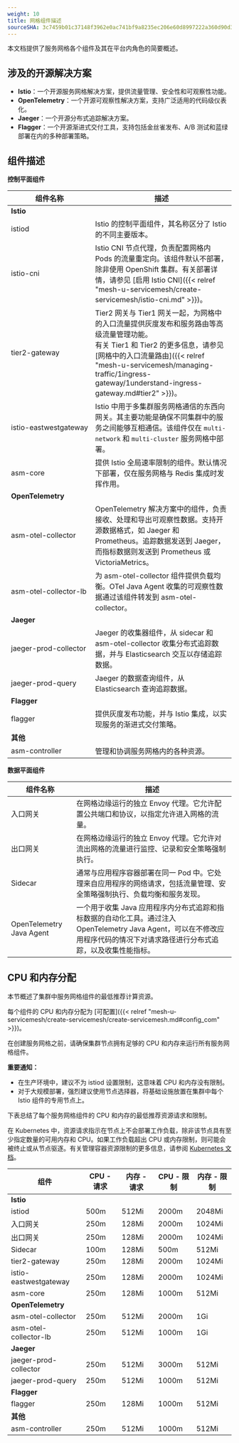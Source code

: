 ```yaml
---
weight: 10
title: 网格组件描述
sourceSHA: 3c7459b01c37148f3962e0ac741bf9a8235ec206e60d8997222a360d90d34659
---
```


本文档提供了服务网格各个组件及其在平台内角色的简要概述。

## 涉及的开源解决方案

- **Istio**：一个开源服务网格解决方案，提供流量管理、安全性和可观察性功能。
- **OpenTelemetry**：一个开源可观察性解决方案，支持广泛适用的代码级仪表化。
- **Jaeger**：一个开源分布式追踪解决方案。
- **Flagger**：一个开源渐进式交付工具，支持包括金丝雀发布、A/B 测试和蓝绿部署在内的多种部署策略。

## 组件描述

<style>
  .nowrap {
    white-space: nowrap;
  }
</style>

**控制平面组件**

| 组件名称                                  | 描述                                                                                                                                                                                                                                                                                                                                                                                        |
| ------------------------------------------ | -------------------------------------------------------------------------------------------------------------------------------------------------------------------------------------------------------------------------------------------------------------------------------------------------------------------------------------------------------------------------------------------------- |
| **Istio**                                  |                                                                                                                                                                                                                                                                                                                                                                                                    |
| <span class="nowrap">istiod                | Istio 的控制平面组件，其名称区分了 Istio 的不同主要版本。                                                                                                                                                                                                                                                                                                                                                 |
| <span class="nowrap">istio-cni             | Istio CNI 节点代理，负责配置网格内 Pods 的流量重定向。该组件默认不部署，除非使用 OpenShift 集群。有关部署详情，请参见 \[启用 Istio CNI]\({{< relref "mesh-u-servicemesh/create-servicemesh/istio-cni.md" >}})。                                                                                                                        |
| <span class="nowrap">tier2-gateway         | Tier2 网关与 Tier1 网关一起，为网格中的入口流量提供灰度发布和服务路由等高级流量管理功能。<br>有关 Tier1 和 Tier2 的更多信息，请参见 \[网格中的入口流量路由]\({{< relref "mesh-u-servicemesh/managing-traffic/1ingress-gateway/1understand-ingress-gateway.md#tier2" >}})。            |
| <span class="nowrap">istio-eastwestgateway | Istio 中用于多集群服务网格通信的东西向网关。其主要功能是确保不同集群中的服务之间能够互相通信。该组件仅在 `multi-network` 和 `multi-cluster` 服务网格中部署。                                                                                                                                                                                                              |
| <span class="nowrap">asm-core              | 提供 Istio 全局速率限制的组件。默认情况下部署，仅在服务网格与 Redis 集成时发挥作用。                                                                                                                                                                                                                                                                                                            |
| **OpenTelemetry**                          |                                                                                                                                                                                                                                                                                                                                                                                                    |
| <span class="nowrap">asm-otel-collector    | OpenTelemetry 解决方案中的组件，负责接收、处理和导出可观察性数据。支持开源数据格式，如 Jaeger 和 Prometheus。追踪数据发送到 Jaeger，而指标数据则发送到 Prometheus 或 VictoriaMetrics。                                                                                                                                                                                                                                   |
| <span class="nowrap">asm-otel-collector-lb | 为 asm-otel-collector 组件提供负载均衡。OTel Java Agent 收集的可观察性数据通过该组件转发到 asm-otel-collector。                                                                                                                                                                                                                                                                           |
| **Jaeger**                                 |                                                                                                                                                                                                                                                                                                                                                                                                    |
| <span class="nowrap">jaeger-prod-collector | Jaeger 的收集器组件，从 sidecar 和 asm-otel-collector 收集分布式追踪数据，并与 Elasticsearch 交互以存储追踪数据。                                                                                                                                                                                                                                                                                                       |
| <span class="nowrap">jaeger-prod-query     | Jaeger 的数据查询组件，从 Elasticsearch 查询追踪数据。                                                                                                                                                                                                                                                                                                                                        |
| **Flagger**                                |                                                                                                                                                                                                                                                                                                                                                                                                    |
| <span class="nowrap">flagger               | 提供灰度发布功能，并与 Istio 集成，以实现服务的渐进式交付策略。                                                                                                                                                                                                                                                                                                                                      |
| **其他**                                   |                                                                                                                                                                                                                                                                                                                                                                                                    |
| <span class="nowrap">asm-controller        | 管理和协调服务网格内的各种资源。                                                                                                                                                                                                                                                                                                                                                                   |

**数据平面组件**

| 组件名称                | 描述                                                                                                                                                                                                                                                               |
| ---------------------- | ------------------------------------------------------------------------------------------------------------------------------------------------------------------------------------------------------------------------------------------------------------------------- |
| 入口网关              | 在网格边缘运行的独立 Envoy 代理。它允许配置公共端口和协议，以指定允许进入网格的流量。                                                                                                                                                                    |
| 出口网关              | 在网格边缘运行的独立 Envoy 代理。它允许对流出网格的流量进行监控、记录和安全策略强制执行。                                                                                                                                                                     |
| Sidecar               | 通常与应用程序容器部署在同一 Pod 中。它处理来自应用程序的网络请求，包括流量管理、安全策略强制执行、负载均衡和服务发现。                                                                                                                                        |
| OpenTelemetry Java Agent | 一个用于收集 Java 应用程序内分布式追踪和指标数据的自动化工具。通过注入 OpenTelemetry Java Agent，可以在不修改应用程序代码的情况下对请求路径进行分布式追踪，以及收集性能指标。 |

## CPU 和内存分配

本节概述了集群中服务网格组件的最低推荐计算资源。

每个组件的 CPU 和内存分配为 \[可配置]\({{< relref "mesh-u-servicemesh/create-servicemesh/create-servicemesh.md#config\_com" >}})。

在创建服务网格之前，请确保集群节点拥有足够的 CPU 和内存来运行所有服务网格组件。

**重要通知：**

- 在生产环境中，建议不为 istiod 设置限制，这意味着 CPU 和内存没有限制。
- 对于大规模部署，强烈建议使用节点选择器，将基础设施放置在集群中每个 Istio 组件的专用节点上。

下表总结了每个服务网格组件的 CPU 和内存的最低推荐资源请求和限制。

在 Kubernetes 中，资源请求指示在节点上不会部署工作负载，除非该节点具有至少指定数量的可用内存和 CPU。如果工作负载超出 CPU 或内存限制，则可能会被终止或从节点驱逐。有关管理容器资源限制的更多信息，请参阅 [Kubernetes 文档](https://kubernetes.io/docs/concepts/configuration/manage-compute-resources-container/)。

| 组件                  | CPU - 请求   | 内存 - 请求 | CPU - 限制   | 内存 - 限制   |
| --------------------- | ------------ | ----------- | ------------ | ------------- |
| **Istio**             |              |             |              |               |
| istiod                | 500m         | 512Mi       | 2000m        | 2048Mi        |
| 入口网关             | 250m         | 128Mi       | 2000m        | 1024Mi        |
| 出口网关             | 250m         | 128Mi       | 2000m        | 1024Mi        |
| Sidecar               | 100m         | 128Mi       | 500m         | 512Mi         |
| tier2-gateway         | 250m         | 128Mi       | 2000m        | 1024Mi        |
| istio-eastwestgateway | 250m         | 128Mi       | 2000m        | 1024Mi        |
| asm-core              | 250m         | 128Mi       | 1000m        | 512Mi         |
| **OpenTelemetry**     |              |             |              |               |
| asm-otel-collector    | 250m         | 512Mi       | 2000m        | 1Gi           |
| asm-otel-collector-lb | 250m         | 512Mi       | 1000m        | 1Gi           |
| **Jaeger**            |              |             |              |               |
| jaeger-prod-collector | 250m         | 512Mi       | 3000m        | 512Mi         |
| jaeger-prod-query     | 250m         | 512Mi       | 1000m        | 512Mi         |
| **Flagger**           |              |             |              |               |
| flagger               | 250m         | 128Mi       | 1000m        | 512Mi         |
| **其他**             |              |             |              |               |
| asm-controller        | 250m         | 512Mi       | 1000m        | 512Mi         |
